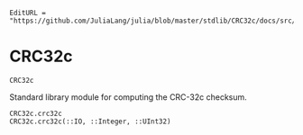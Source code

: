 ```@meta
EditURL = "https://github.com/JuliaLang/julia/blob/master/stdlib/CRC32c/docs/src/index.md"
```

# CRC32c

```@docs
CRC32c
```

Standard library module for computing the CRC-32c checksum.

```@docs
CRC32c.crc32c
CRC32c.crc32c(::IO, ::Integer, ::UInt32)
```
